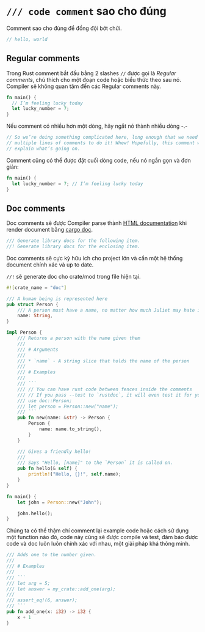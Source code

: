 # `/// code comment` sao cho đúng

Comment sao cho đúng để đồng đội bớt chửi.

```rust
// hello, world
```

## Regular comments 

Trong Rust comment bắt đầu bằng 2 slashes `//` được gọi là *Regular comments*,
chú thích cho một đoạn code hoặc biểu thức theo sau nó.
Compiler sẽ không quan tâm đến các Regular comments này.  

```rust
fn main() {
  // I’m feeling lucky today
  let lucky_number = 7;
}
```

Nếu comment có nhiều hơn một dòng,
hãy ngắt nó thành nhiều dòng -.-

```rust
// So we’re doing something complicated here, long enough that we need
// multiple lines of comments to do it! Whew! Hopefully, this comment will
// explain what’s going on.
```

Comment cũng có thể được đặt cuối dòng code, nếu nó ngắn gọn và đơn giản:

```rust
fn main() {
  let lucky_number = 7; // I’m feeling lucky today
}
```

## Doc comments

Doc comments sẽ được Compiler parse thành [HTML documentation](https://doc.rust-lang.org/rust-by-example/meta/doc.html)
khi render document bằng [cargo doc](./cargo-doc.md).

```rust
/// Generate library docs for the following item.
//! Generate library docs for the enclosing item.
```

Doc comments sẽ cực kỳ hữu ích cho project lớn và cần một hệ thống document chính xác và up to date.

`//!` sẽ generate doc cho crate/mod trong file hiện tại.

```rust
#![crate_name = "doc"]

/// A human being is represented here
pub struct Person {
    /// A person must have a name, no matter how much Juliet may hate it
    name: String,
}

impl Person {
    /// Returns a person with the name given them
    ///
    /// # Arguments
    ///
    /// * `name` - A string slice that holds the name of the person
    ///
    /// # Examples
    ///
    /// ```
    /// // You can have rust code between fences inside the comments
    /// // If you pass --test to `rustdoc`, it will even test it for you!
    /// use doc::Person;
    /// let person = Person::new("name");
    /// ```
    pub fn new(name: &str) -> Person {
        Person {
            name: name.to_string(),
        }
    }

    /// Gives a friendly hello!
    ///
    /// Says "Hello, [name]" to the `Person` it is called on.
    pub fn hello(& self) {
        println!("Hello, {}!", self.name);
    }
}

fn main() {
    let john = Person::new("John");

    john.hello();
}
```

Chúng ta có thể thậm chí comment lại example code hoặc cách sử dụng một function nào đó,
code này cũng sẽ được compile và test, đảm bảo được code và doc luôn luôn chính xác với nhau, một giải pháp khá thông minh.


```rust
/// Adds one to the number given.
///
/// # Examples
///
/// ```
/// let arg = 5;
/// let answer = my_crate::add_one(arg);
///
/// assert_eq!(6, answer);
/// ```
pub fn add_one(x: i32) -> i32 {
    x + 1
}
```
